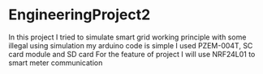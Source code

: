 # EngineeringProject2

In this project I tried to simulate smart grid working principle with some illegal using simulation my arduino code is simple I used PZEM-004T, SC card module and SD card
For the feature of project I will use NRF24L01 to smart meter communication
